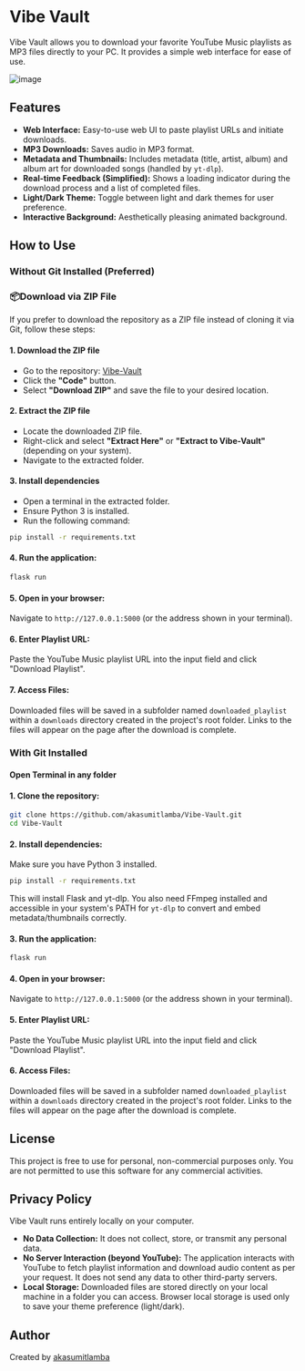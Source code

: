 # Vibe Vault

Vibe Vault allows you to download your favorite YouTube Music playlists as MP3 files directly to your PC. It provides a simple web interface for ease of use.

![image](https://github.com/user-attachments/assets/bcb1de00-f47f-46c5-9704-916d05a0030d)



## Features

*   **Web Interface:** Easy-to-use web UI to paste playlist URLs and initiate downloads.
*   **MP3 Downloads:** Saves audio in MP3 format.
*   **Metadata and Thumbnails:** Includes metadata (title, artist, album) and album art for downloaded songs (handled by `yt-dlp`).
*   **Real-time Feedback (Simplified):** Shows a loading indicator during the download process and a list of completed files.
*   **Light/Dark Theme:** Toggle between light and dark themes for user preference.
*   **Interactive Background:** Aesthetically pleasing animated background.

## How to Use

### Without Git Installed (Preferred)
### 📦Download via ZIP File

If you prefer to download the repository as a ZIP file instead of cloning it via Git, follow these steps:

#### 1. **Download the ZIP file**
- Go to the repository: [Vibe-Vault](https://github.com/akasumitlamba/Vibe-Vault)
- Click the **"Code"** button.
- Select **"Download ZIP"** and save the file to your desired location.

#### 2. **Extract the ZIP file**
- Locate the downloaded ZIP file.
- Right-click and select **"Extract Here"** or **"Extract to Vibe-Vault"** (depending on your system).
- Navigate to the extracted folder.

#### 3. **Install dependencies**
- Open a terminal in the extracted folder.
- Ensure Python 3 is installed.
- Run the following command:

```bash
pip install -r requirements.txt
```
#### 4.  **Run the application:**
    
```bash
flask run
```
#### 5.  **Open in your browser:**
Navigate to `http://127.0.0.1:5000` (or the address shown in your terminal).
#### 6.  **Enter Playlist URL:**
Paste the YouTube Music playlist URL into the input field and click "Download Playlist".
#### 7.  **Access Files:**
Downloaded files will be saved in a subfolder named `downloaded_playlist` within a `downloads` directory created in the project's root folder. Links to the files will appear on the page after the download is complete.


### With Git Installed

#### Open Terminal in any folder

#### 1.  **Clone the repository:**
```bash
git clone https://github.com/akasumitlamba/Vibe-Vault.git
cd Vibe-Vault
```
#### 2.  **Install dependencies:**
Make sure you have Python 3 installed.
```bash
pip install -r requirements.txt
```
This will install Flask and yt-dlp. You also need FFmpeg installed and accessible in your system's PATH for `yt-dlp` to convert and embed metadata/thumbnails correctly.
#### 3.  **Run the application:**
```bash
flask run
```
#### 4.  **Open in your browser:**
Navigate to `http://127.0.0.1:5000` (or the address shown in your terminal).
#### 5.  **Enter Playlist URL:**
Paste the YouTube Music playlist URL into the input field and click "Download Playlist".
#### 6.  **Access Files:**
Downloaded files will be saved in a subfolder named `downloaded_playlist` within a `downloads` directory created in the project's root folder. Links to the files will appear on the page after the download is complete.

## License

This project is free to use for personal, non-commercial purposes only. You are not permitted to use this software for any commercial activities.

## Privacy Policy

Vibe Vault runs entirely locally on your computer.
*   **No Data Collection:** It does not collect, store, or transmit any personal data.
*   **No Server Interaction (beyond YouTube):** The application interacts with YouTube to fetch playlist information and download audio content as per your request. It does not send any data to other third-party servers.
*   **Local Storage:** Downloaded files are stored directly on your local machine in a folder you can access. Browser local storage is used only to save your theme preference (light/dark).

## Author

Created by [akasumitlamba](https://github.com/akasumitlamba)
